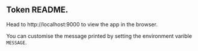 ## Token README.

Head to http://localhost:9000 to view the app in the browser.

You can customise the message printed by setting the environment varible `MESSAGE`.
